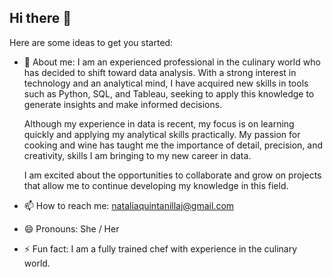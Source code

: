 ## Hi there 👋

<!--
**Natquinta/Natquinta** is a ✨ _special_ ✨ repository because its `README.md` (this file) appears on your GitHub profile. -->

Here are some ideas to get you started:


- 💬 About me:
  I am an experienced professional in the culinary world who has decided to shift toward data analysis. With a strong interest in technology and an analytical mind, I have acquired new skills in tools such as Python, SQL, and Tableau, seeking to apply this knowledge to generate insights and make informed decisions.

  Although my experience in data is recent, my focus is on learning quickly and applying my analytical skills practically. My passion for cooking and wine has taught me the importance of detail, precision, and creativity, skills I am bringing to my new career in data.

  I am excited about the opportunities to collaborate and grow on projects that allow me to continue developing my knowledge in this field. 

- 📫 How to reach me: nataliaquintanillaj@gmail.com 
- 😄 Pronouns: She / Her
- ⚡ Fun fact: I am a fully trained chef with experience in the culinary world.

